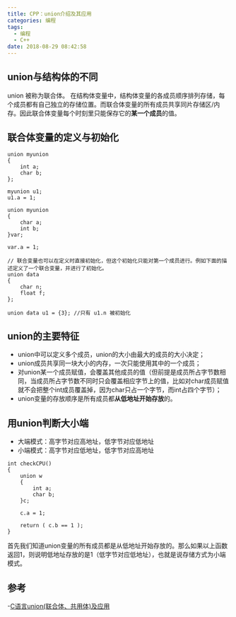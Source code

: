 ```yaml
---
title: CPP：union介绍及其应用
categories: 编程
tags:
  - 编程
  - C++
date: 2018-08-29 08:42:58
---
```


## union与结构体的不同

union 被称为联合体。
在结构体变量中，结构体变量的各成员顺序排列存储，每个成员都有自己独立的存储位置。而联合体变量的所有成员共享同片存储区/内存。因此联合体变量每个时刻里只能保存它的**某一个成员**的值。

## 联合体变量的定义与初始化

```
union myunion 
{ 
    int a; 
    char b; 
};

myunion u1; 
u1.a = 1; 
```

```
union myunion
{
    char a;
    int b;
}var;

var.a = 1;
```

```
// 联合变量也可以在定义时直接初始化，但这个初始化只能对第一个成员进行。例如下面的描述定义了一个联合变量，并进行了初始化。
union data
{
    char n;
    float f;
};

union data u1 = {3}; //只有 u1.n 被初始化
```

## union的主要特征

- union中可以定义多个成员，union的大小由最大的成员的大小决定；
- union成员共享同一块大小的内存，一次只能使用其中的一个成员； 
- 对union某一个成员赋值，会覆盖其他成员的值（但前提是成员所占字节数相同，当成员所占字节数不同时只会覆盖相应字节上的值，比如对char成员赋值就不会把整个int成员覆盖掉，因为char只占一个字节，而int占四个字节）；
- union变量的存放顺序是所有成员都**从低地址开始存放**的。

## 用union判断大小端

- 大端模式：高字节对应高地址，低字节对应低地址
- 小端模式：高字节对应低地址，低字节对应高地址

```
int checkCPU()
{
    union w
    {
        int a;
        char b;
    }c;
    
    c.a = 1;
    
    return ( c.b == 1 );
}
```

首先我们知道union变量的所有成员都是从低地址开始存放的。那么如果以上函数返回1，则说明低地址存放的是1（低字节对应低地址），也就是说存储方式为小端模式。

## 参考
-[C语言union(联合体、共用体)及应用](https://www.cnblogs.com/merlindu/p/6417957.html?utm_source=itdadao&utm_medium=referral)

